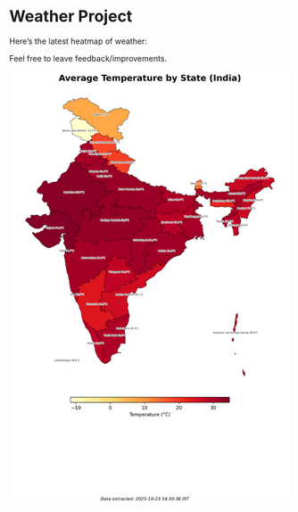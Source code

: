# Weather Project

Here’s the latest heatmap of weather:

Feel free to leave feedback/improvements.

![India Heatmap](docs/assets/india_heatmap.png?v=F9EA06)
